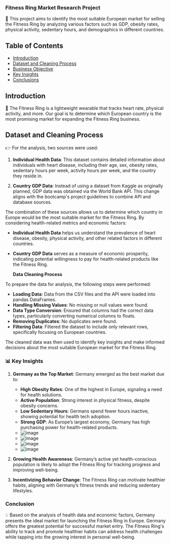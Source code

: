 ### **Fitness Ring Market Research Project**

📲 This project aims to identify the most suitable European market for selling the Fitness Ring by analyzing various factors such as GDP, obesity rates, physical activity, sedentary hours, and demographics in different countries.

## Table of Contents

- [Introduction](#introduction)
- [Dataset and Cleaning Process](#dataset-and-cleaning-process)
- [Business Objective](#business-objective)
- [Key Insights](#key-insights)
- [Conclusions](#conclusions)

## Introduction

🚀  The Fitness Ring is a lightweight wearable that tracks heart rate, physical activity, and more. Our goal is to determine which European country is the most promising market for expanding the Fitness Ring business.

## Dataset and Cleaning Process

👉 For the analysis, two sources were used:

1. **Individual Health Data**: This dataset contains detailed information about individuals with heart disease, including their age, sex, obesity rates, sedentary hours per week, activity hours per week, and the country they reside in.
   
2. **Country GDP Data**: Instead of using a dataset from Kaggle as originally planned, GDP data was obtained via the World Bank API. This change aligns with the bootcamp's project guidelines to combine API and database sources.

The combination of these sources allows us to determine which country in Europe would be the most suitable market for the Fitness Ring. By considering health-related metrics and economic factors:
- **Individual Health Data** helps us understand the prevalence of heart disease, obesity, physical activity, and other related factors in different countries.
- **Country GDP Data** serves as a measure of economic prosperity, indicating potential willingness to pay for health-related products like the Fitness Ring.

  **Data Cleaning Process**
  
To prepare the data for analysis, the following steps were performed:

 - **Loading Data**: Data from the CSV files and the API were loaded into pandas DataFrames.
 - **Handling Missing Values**: No missing or null values were found.
 - **Data Type Conversion**: Ensured that columns had the correct data types, particularly converting numerical columns to floats.
 - **Removing Duplicates**: No duplicates were found.
 - **Filtering Data**: Filtered the dataset to include only relevant rows, specifically focusing on European countries.

The cleaned data was then used to identify key insights and make informed decisions about the most suitable European market for the Fitness Ring.

### 📊 Key Insights

1. **Germany as the Top Market**: Germany emerged as the best market due to:
   - **High Obesity Rates**: One of the highest in Europe, signaling a need for health solutions.
   - **Active Population**: Strong interest in physical fitness, despite obesity concerns.
   - **Low Sedentary Hours**: Germans spend fewer hours inactive, showing potential for health tech adoption.
   - **Strong GDP**: As Europe’s largest economy, Germany has high purchasing power for health-related products.
   -  ![image](https://github.com/user-attachments/assets/b203f9a1-dc5a-45ac-975a-2ed39e37269a)
   -  ![image](https://github.com/user-attachments/assets/48e6d9d5-fd58-4031-8894-2fabac9a6dc8)
   -  ![image](https://github.com/user-attachments/assets/a63dc14e-f105-4593-8e06-1db1fb34ad25)
   -  ![image](https://github.com/user-attachments/assets/4b8ebaa2-6dcf-47f9-bad3-e6226e2e2042)




2. **Growing Health Awareness**: Germany’s active yet health-conscious population is likely to adopt the Fitness Ring for tracking progress and improving well-being.

3. **Incentivizing Behavior Change**: The Fitness Ring can motivate healthier habits, aligning with Germany’s fitness trends and reducing sedentary lifestyles.

### Conclusion

💡 Based on the analysis of health data and economic factors, Germany presents the ideal market for launching the Fitness Ring in Europe. Germany offers the greatest potential for successful market entry. The Fitness Ring's ability to track and promote healthier habits can address health challenges while tapping into the growing interest in personal well-being.





